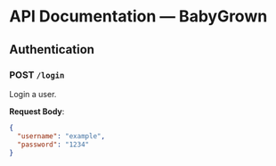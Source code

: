 # API Documentation — BabyGrown

## Authentication

### POST `/login`
Login a user.

**Request Body**:
```json
{
  "username": "example",
  "password": "1234"
}

